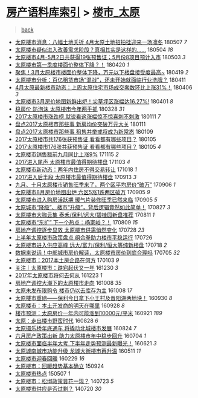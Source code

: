 [房产语料库索引](../../README.md)  > [楼市_太原](楼市_太原.md)
====
> [back](../README.md)

- [太原楼市消息：八幅土地夭折 4月太原土地招拍挂迎来一场凛冬](http://jkwz.applinzi.com/ittc/7100205102059226123.html#%E5%A4%AA%E5%8E%9F%E6%A5%BC%E5%B8%82%E6%B6%88%E6%81%AF%EF%BC%9A%E5%85%AB%E5%B9%85%E5%9C%9F%E5%9C%B0%E5%A4%AD%E6%8A%98+4%E6%9C%88%E5%A4%AA%E5%8E%9F%E5%9C%9F%E5%9C%B0%E6%8B%9B%E6%8B%8D%E6%8C%82%E8%BF%8E%E6%9D%A5%E4%B8%80%E5%9C%BA%E5%87%9B%E5%86%AC) 180507 *7* 
- [太原楼市疑似进入改善需求阶段？真相其实是这样的……](http://jkwz.applinzi.com/ittc/7099113072960734215.html#%E5%A4%AA%E5%8E%9F%E6%A5%BC%E5%B8%82%E7%96%91%E4%BC%BC%E8%BF%9B%E5%85%A5%E6%94%B9%E5%96%84%E9%9C%80%E6%B1%82%E9%98%B6%E6%AE%B5%EF%BC%9F%E7%9C%9F%E7%9B%B8%E5%85%B6%E5%AE%9E%E6%98%AF%E8%BF%99%E6%A0%B7%E7%9A%84%E2%80%A6%E2%80%A6) 180504 *18* 
- [太原楼市4月-5月2日共获得19张预售证；5月份8项目预计入市](http://jkwz.applinzi.com/ittc/7098945501724673035.html#%E5%A4%AA%E5%8E%9F%E6%A5%BC%E5%B8%824%E6%9C%88-5%E6%9C%882%E6%97%A5%E5%85%B1%E8%8E%B7%E5%BE%9719%E5%BC%A0%E9%A2%84%E5%94%AE%E8%AF%81%EF%BC%9B5%E6%9C%88%E4%BB%BD8%E9%A1%B9%E7%9B%AE%E9%A2%84%E8%AE%A1%E5%85%A5%E5%B8%82) 180503 *3* 
- [太原楼市第一季度楼面价整体下降？！](http://jkwz.applinzi.com/ittc/7094061767598801931.html#%E5%A4%AA%E5%8E%9F%E6%A5%BC%E5%B8%82%E7%AC%AC%E4%B8%80%E5%AD%A3%E5%BA%A6%E6%A5%BC%E9%9D%A2%E4%BB%B7%E6%95%B4%E4%BD%93%E4%B8%8B%E9%99%8D%EF%BC%9F%EF%BC%81) 180420 *1* 
- [聚焦！3月太原楼市楼面价整体下降，万元以下楼盘接受度最高~](http://jkwz.applinzi.com/ittc/7093651376020390928.html#%E8%81%9A%E7%84%A6%EF%BC%813%E6%9C%88%E5%A4%AA%E5%8E%9F%E6%A5%BC%E5%B8%82%E6%A5%BC%E9%9D%A2%E4%BB%B7%E6%95%B4%E4%BD%93%E4%B8%8B%E9%99%8D%EF%BC%8C%E4%B8%87%E5%85%83%E4%BB%A5%E4%B8%8B%E6%A5%BC%E7%9B%98%E6%8E%A5%E5%8F%97%E5%BA%A6%E6%9C%80%E9%AB%98%7E) 180419 *2* 
- [太原楼市分析：百亿租赁市场“混战”，还未开始就面临行业洗牌？](http://jkwz.applinzi.com/ittc/7090661628733555722.html#%E5%A4%AA%E5%8E%9F%E6%A5%BC%E5%B8%82%E5%88%86%E6%9E%90%EF%BC%9A%E7%99%BE%E4%BA%BF%E7%A7%9F%E8%B5%81%E5%B8%82%E5%9C%BA%E2%80%9C%E6%B7%B7%E6%88%98%E2%80%9D%EF%BC%8C%E8%BF%98%E6%9C%AA%E5%BC%80%E5%A7%8B%E5%B0%B1%E9%9D%A2%E4%B8%B4%E8%A1%8C%E4%B8%9A%E6%B4%97%E7%89%8C%EF%BC%9F) 180411  
- [4月太原最新楼市动态：上周太原住宅市场成交套数环比上涨31%！](http://jkwz.applinzi.com/ittc/7088904106062382096.html#4%E6%9C%88%E5%A4%AA%E5%8E%9F%E6%9C%80%E6%96%B0%E6%A5%BC%E5%B8%82%E5%8A%A8%E6%80%81%EF%BC%9A%E4%B8%8A%E5%91%A8%E5%A4%AA%E5%8E%9F%E4%BD%8F%E5%AE%85%E5%B8%82%E5%9C%BA%E6%88%90%E4%BA%A4%E5%A5%97%E6%95%B0%E7%8E%AF%E6%AF%94%E4%B8%8A%E6%B6%A831%25%EF%BC%81) 180406 *3* 
- [太原楼市3月房价地图新鲜出炉！尖草坪区涨幅达16.27%!](http://jkwz.applinzi.com/ittc/7086907551331648523.html#%E5%A4%AA%E5%8E%9F%E6%A5%BC%E5%B8%823%E6%9C%88%E6%88%BF%E4%BB%B7%E5%9C%B0%E5%9B%BE%E6%96%B0%E9%B2%9C%E5%87%BA%E7%82%89%EF%BC%81%E5%B0%96%E8%8D%89%E5%9D%AA%E5%8C%BA%E6%B6%A8%E5%B9%85%E8%BE%BE16.27%25%21) 180401 *8* 
- [稳房价 防泡沫 太原楼市今年两手抓](http://jkwz.applinzi.com/ittc/7085449038570980362.html#%E7%A8%B3%E6%88%BF%E4%BB%B7+%E9%98%B2%E6%B3%A1%E6%B2%AB+%E5%A4%AA%E5%8E%9F%E6%A5%BC%E5%B8%82%E4%BB%8A%E5%B9%B4%E4%B8%A4%E6%89%8B%E6%8A%93) 180328 *31* 
- [2017太原楼市涨跌榜 就说看这涨幅惊不惊喜刺不刺激](http://jkwz.applinzi.com/ittc/7057338110663197702.html#2017%E5%A4%AA%E5%8E%9F%E6%A5%BC%E5%B8%82%E6%B6%A8%E8%B7%8C%E6%A6%9C+%E5%B0%B1%E8%AF%B4%E7%9C%8B%E8%BF%99%E6%B6%A8%E5%B9%85%E6%83%8A%E4%B8%8D%E6%83%8A%E5%96%9C%E5%88%BA%E4%B8%8D%E5%88%BA%E6%BF%80) 180111 *7* 
- [盘点2017太原楼市那些事 新房均价突破万元大关](http://jkwz.applinzi.com/ittc/7057231379333383178.html#%E7%9B%98%E7%82%B92017%E5%A4%AA%E5%8E%9F%E6%A5%BC%E5%B8%82%E9%82%A3%E4%BA%9B%E4%BA%8B+%E6%96%B0%E6%88%BF%E5%9D%87%E4%BB%B7%E7%AA%81%E7%A0%B4%E4%B8%87%E5%85%83%E5%A4%A7%E5%85%B3) 180111  
- [盘点2017太原楼市那些事 租售并举或将成为新常态](http://jkwz.applinzi.com/ittc/7056521963806131206.html#%E7%9B%98%E7%82%B92017%E5%A4%AA%E5%8E%9F%E6%A5%BC%E5%B8%82%E9%82%A3%E4%BA%9B%E4%BA%8B+%E7%A7%9F%E5%94%AE%E5%B9%B6%E4%B8%BE%E6%88%96%E5%B0%86%E6%88%90%E4%B8%BA%E6%96%B0%E5%B8%B8%E6%80%81) 180109  
- [2017太原楼市共176张获预售证 看看都有哪些项目？](http://jkwz.applinzi.com/ittc/7055144890533413894.html#2017%E5%A4%AA%E5%8E%9F%E6%A5%BC%E5%B8%82%E5%85%B1176%E5%BC%A0%E8%8E%B7%E9%A2%84%E5%94%AE%E8%AF%81+%E7%9C%8B%E7%9C%8B%E9%83%BD%E6%9C%89%E5%93%AA%E4%BA%9B%E9%A1%B9%E7%9B%AE%EF%BC%9F) 180105  
- [2017太原楼市176张共获预售证 看看都有哪些项目？](http://jkwz.applinzi.com/ittc/7055131474645222410.html#2017%E5%A4%AA%E5%8E%9F%E6%A5%BC%E5%B8%82176%E5%BC%A0%E5%85%B1%E8%8E%B7%E9%A2%84%E5%94%AE%E8%AF%81+%E7%9C%8B%E7%9C%8B%E9%83%BD%E6%9C%89%E5%93%AA%E4%BA%9B%E9%A1%B9%E7%9B%AE%EF%BC%9F) 180105 *4* 
- [太原楼市销售额前九月同比上涨9%](http://jkwz.applinzi.com/ittc/7036072729525093393.html#%E5%A4%AA%E5%8E%9F%E6%A5%BC%E5%B8%82%E9%94%80%E5%94%AE%E9%A2%9D%E5%89%8D%E4%B9%9D%E6%9C%88%E5%90%8C%E6%AF%94%E4%B8%8A%E6%B6%A89%25) 171115 *2* 
- [2017进入尾声 太原楼市最值得期待楼盘](http://jkwz.applinzi.com/ittc/7031498441685992464.html#2017%E8%BF%9B%E5%85%A5%E5%B0%BE%E5%A3%B0+%E5%A4%AA%E5%8E%9F%E6%A5%BC%E5%B8%82%E6%9C%80%E5%80%BC%E5%BE%97%E6%9C%9F%E5%BE%85%E6%A5%BC%E7%9B%98) 171103 *4* 
- [太原楼市新动态：两年内住房不得交易转让](http://jkwz.applinzi.com/ittc/7025715392184583185.html#%E5%A4%AA%E5%8E%9F%E6%A5%BC%E5%B8%82%E6%96%B0%E5%8A%A8%E6%80%81%EF%BC%9A%E4%B8%A4%E5%B9%B4%E5%86%85%E4%BD%8F%E6%88%BF%E4%B8%8D%E5%BE%97%E4%BA%A4%E6%98%93%E8%BD%AC%E8%AE%A9) 171018 *1* 
- [2017进入后半段 太原楼市最值得期待楼盘](http://jkwz.applinzi.com/ittc/7012574225049846801.html#2017%E8%BF%9B%E5%85%A5%E5%90%8E%E5%8D%8A%E6%AE%B5+%E5%A4%AA%E5%8E%9F%E6%A5%BC%E5%B8%82%E6%9C%80%E5%80%BC%E5%BE%97%E6%9C%9F%E5%BE%85%E6%A5%BC%E7%9B%98) 170913 *3* 
- [九月、十月太原楼市销售旺季来了，两个区平均房价“破万”](http://jkwz.applinzi.com/ittc/7010154444019467281.html#%E4%B9%9D%E6%9C%88%E3%80%81%E5%8D%81%E6%9C%88%E5%A4%AA%E5%8E%9F%E6%A5%BC%E5%B8%82%E9%94%80%E5%94%AE%E6%97%BA%E5%AD%A3%E6%9D%A5%E4%BA%86%EF%BC%8C%E4%B8%A4%E4%B8%AA%E5%8C%BA%E5%B9%B3%E5%9D%87%E6%88%BF%E4%BB%B7%E2%80%9C%E7%A0%B4%E4%B8%87%E2%80%9D) 170906 *1* 
- [太原楼市8月房价地图出炉 六区5涨1跌两区破万](http://jkwz.applinzi.com/ittc/7009845655512810513.html#%E5%A4%AA%E5%8E%9F%E6%A5%BC%E5%B8%828%E6%9C%88%E6%88%BF%E4%BB%B7%E5%9C%B0%E5%9B%BE%E5%87%BA%E7%82%89+%E5%85%AD%E5%8C%BA5%E6%B6%A81%E8%B7%8C%E4%B8%A4%E5%8C%BA%E7%A0%B4%E4%B8%87) 170905 *9* 
- [太原楼市进入购房活跃期 暖气片装修旺季已然来临](http://jkwz.applinzi.com/ittc/7009738349592708112.html#%E5%A4%AA%E5%8E%9F%E6%A5%BC%E5%B8%82%E8%BF%9B%E5%85%A5%E8%B4%AD%E6%88%BF%E6%B4%BB%E8%B7%83%E6%9C%9F+%E6%9A%96%E6%B0%94%E7%89%87%E8%A3%85%E4%BF%AE%E6%97%BA%E5%AD%A3%E5%B7%B2%E7%84%B6%E6%9D%A5%E4%B8%B4) 170905 *5* 
- [太原城市“降级”、楼市“升级”，背后逻辑竟然如此简单！](http://jkwz.applinzi.com/ittc/7006446692189340689.html#%E5%A4%AA%E5%8E%9F%E5%9F%8E%E5%B8%82%E2%80%9C%E9%99%8D%E7%BA%A7%E2%80%9D%E3%80%81%E6%A5%BC%E5%B8%82%E2%80%9C%E5%8D%87%E7%BA%A7%E2%80%9D%EF%BC%8C%E8%83%8C%E5%90%8E%E9%80%BB%E8%BE%91%E7%AB%9F%E7%84%B6%E5%A6%82%E6%AD%A4%E7%AE%80%E5%8D%95%EF%BC%81) 170827 *3* 
- [太原楼市大咖云集 泰禾/保利/远大/碧桂园新盘推荐](http://jkwz.applinzi.com/ittc/7000592090558628880.html#%E5%A4%AA%E5%8E%9F%E6%A5%BC%E5%B8%82%E5%A4%A7%E5%92%96%E4%BA%91%E9%9B%86+%E6%B3%B0%E7%A6%BE%2F%E4%BF%9D%E5%88%A9%2F%E8%BF%9C%E5%A4%A7%2F%E7%A2%A7%E6%A1%82%E5%9B%AD%E6%96%B0%E7%9B%98%E6%8E%A8%E8%8D%90) 170811 *1* 
- [太原楼市“东扩” 下一个热点：杨家峪？！](http://jkwz.applinzi.com/ittc/6999841658622182417.html#%E5%A4%AA%E5%8E%9F%E6%A5%BC%E5%B8%82%E2%80%9C%E4%B8%9C%E6%89%A9%E2%80%9D+%E4%B8%8B%E4%B8%80%E4%B8%AA%E7%83%AD%E7%82%B9%EF%BC%9A%E6%9D%A8%E5%AE%B6%E5%B3%AA%EF%BC%9F%EF%BC%81) 170809 *15* 
- [房地产调控逐步显效 太原楼市供需悄然变化](http://jkwz.applinzi.com/ittc/6995276708041982992.html#%E6%88%BF%E5%9C%B0%E4%BA%A7%E8%B0%83%E6%8E%A7%E9%80%90%E6%AD%A5%E6%98%BE%E6%95%88+%E5%A4%AA%E5%8E%9F%E6%A5%BC%E5%B8%82%E4%BE%9B%E9%9C%80%E6%82%84%E7%84%B6%E5%8F%98%E5%8C%96) 170728 *23* 
- [上半年太原楼市政策盘点 组合拳助力楼市平稳运行](http://jkwz.applinzi.com/ittc/6994607826591548432.html#%E4%B8%8A%E5%8D%8A%E5%B9%B4%E5%A4%AA%E5%8E%9F%E6%A5%BC%E5%B8%82%E6%94%BF%E7%AD%96%E7%9B%98%E7%82%B9+%E7%BB%84%E5%90%88%E6%8B%B3%E5%8A%A9%E5%8A%9B%E6%A5%BC%E5%B8%82%E5%B9%B3%E7%A8%B3%E8%BF%90%E8%A1%8C) 170726  
- [太原楼市进入供应高峰 远大/富力/保利/恒大等纯新楼盘](http://jkwz.applinzi.com/ittc/6991657661723313168.html#%E5%A4%AA%E5%8E%9F%E6%A5%BC%E5%B8%82%E8%BF%9B%E5%85%A5%E4%BE%9B%E5%BA%94%E9%AB%98%E5%B3%B0+%E8%BF%9C%E5%A4%A7%2F%E5%AF%8C%E5%8A%9B%2F%E4%BF%9D%E5%88%A9%2F%E6%81%92%E5%A4%A7%E7%AD%89%E7%BA%AF%E6%96%B0%E6%A5%BC%E7%9B%98) 170718 *2* 
- [数据来说话！中部城市房价解读，太原楼市房价到底合理吗](http://jkwz.applinzi.com/ittc/6986772083814958084.html#%E6%95%B0%E6%8D%AE%E6%9D%A5%E8%AF%B4%E8%AF%9D%EF%BC%81%E4%B8%AD%E9%83%A8%E5%9F%8E%E5%B8%82%E6%88%BF%E4%BB%B7%E8%A7%A3%E8%AF%BB%EF%BC%8C%E5%A4%AA%E5%8E%9F%E6%A5%BC%E5%B8%82%E6%88%BF%E4%BB%B7%E5%88%B0%E5%BA%95%E5%90%88%E7%90%86%E5%90%97) 170705 *32* 
- [太原楼市：2017本土房企路在何方](http://jkwz.applinzi.com/ittc/6914794216835515396.html#%E5%A4%AA%E5%8E%9F%E6%A5%BC%E5%B8%82%EF%BC%9A2017%E6%9C%AC%E5%9C%9F%E6%88%BF%E4%BC%81%E8%B7%AF%E5%9C%A8%E4%BD%95%E6%96%B9) 170103 *9* 
- [关注｜太原楼市：跌宕起伏又一年](http://jkwz.applinzi.com/ittc/6917434121080275973.html#%E5%85%B3%E6%B3%A8%EF%BD%9C%E5%A4%AA%E5%8E%9F%E6%A5%BC%E5%B8%82%EF%BC%9A%E8%B7%8C%E5%AE%95%E8%B5%B7%E4%BC%8F%E5%8F%88%E4%B8%80%E5%B9%B4) 161230 *3* 
- [2017年太原楼市将何去何从](http://jkwz.applinzi.com/ittc/6914748888153326597.html#2017%E5%B9%B4%E5%A4%AA%E5%8E%9F%E6%A5%BC%E5%B8%82%E5%B0%86%E4%BD%95%E5%8E%BB%E4%BD%95%E4%BB%8E) 161223 *1* 
- [房地产调控大潮下的太原楼市走向](http://jkwz.applinzi.com/ittc/6886640148879508484.html#%E6%88%BF%E5%9C%B0%E4%BA%A7%E8%B0%83%E6%8E%A7%E5%A4%A7%E6%BD%AE%E4%B8%8B%E7%9A%84%E5%A4%AA%E5%8E%9F%E6%A5%BC%E5%B8%82%E8%B5%B0%E5%90%91) 161008 *35* 
- [太原未发布限购令 楼市仍以去库存为主](http://jkwz.applinzi.com/ittc/6886584790324610052.html#%E5%A4%AA%E5%8E%9F%E6%9C%AA%E5%8F%91%E5%B8%83%E9%99%90%E8%B4%AD%E4%BB%A4+%E6%A5%BC%E5%B8%82%E4%BB%8D%E4%BB%A5%E5%8E%BB%E5%BA%93%E5%AD%98%E4%B8%BA%E4%B8%BB) 161008 *17* 
- [太原楼市重磅——保利今日拿下小王村及晋阳湖两地块！](http://jkwz.applinzi.com/ittc/6883629453913097221.html#%E5%A4%AA%E5%8E%9F%E6%A5%BC%E5%B8%82%E9%87%8D%E7%A3%85%E2%80%94%E2%80%94%E4%BF%9D%E5%88%A9%E4%BB%8A%E6%97%A5%E6%8B%BF%E4%B8%8B%E5%B0%8F%E7%8E%8B%E6%9D%91%E5%8F%8A%E6%99%8B%E9%98%B3%E6%B9%96%E4%B8%A4%E5%9C%B0%E5%9D%97%EF%BC%81) 160930 *8* 
- [太原楼市：本土开发商的明天在哪里](http://jkwz.applinzi.com/ittc/6882282177466729476.html#%E5%A4%AA%E5%8E%9F%E6%A5%BC%E5%B8%82%EF%BC%9A%E6%9C%AC%E5%9C%9F%E5%BC%80%E5%8F%91%E5%95%86%E7%9A%84%E6%98%8E%E5%A4%A9%E5%9C%A8%E5%93%AA%E9%87%8C) 160928 *8* 
- [楼市预测：太原房价一年内可能涨到10000元/平米](http://jkwz.applinzi.com/ittc/6880451592121222148.html#%E6%A5%BC%E5%B8%82%E9%A2%84%E6%B5%8B%EF%BC%9A%E5%A4%AA%E5%8E%9F%E6%88%BF%E4%BB%B7%E4%B8%80%E5%B9%B4%E5%86%85%E5%8F%AF%E8%83%BD%E6%B6%A8%E5%88%B010000%E5%85%83%2F%E5%B9%B3%E7%B1%B3) 160921 *189* 
- [太原：走出楼市野蛮时代](http://jkwz.applinzi.com/ittc/6871429611086414853.html#%E5%A4%AA%E5%8E%9F%EF%BC%9A%E8%B5%B0%E5%87%BA%E6%A5%BC%E5%B8%82%E9%87%8E%E8%9B%AE%E6%97%B6%E4%BB%A3) 160828 *6* 
- [太原摄乐桥年底通车 将撬动北城楼市发展](http://jkwz.applinzi.com/ittc/6869866627826451460.html#%E5%A4%AA%E5%8E%9F%E6%91%84%E4%B9%90%E6%A1%A5%E5%B9%B4%E5%BA%95%E9%80%9A%E8%BD%A6+%E5%B0%86%E6%92%AC%E5%8A%A8%E5%8C%97%E5%9F%8E%E6%A5%BC%E5%B8%82%E5%8F%91%E5%B1%95) 160824 *7* 
- [六月房产政策出新 助力太原楼市年中稳步回升](http://jkwz.applinzi.com/ittc/6851103950077690885.html#%E5%85%AD%E6%9C%88%E6%88%BF%E4%BA%A7%E6%94%BF%E7%AD%96%E5%87%BA%E6%96%B0+%E5%8A%A9%E5%8A%9B%E5%A4%AA%E5%8E%9F%E6%A5%BC%E5%B8%82%E5%B9%B4%E4%B8%AD%E7%A8%B3%E6%AD%A5%E5%9B%9E%E5%8D%87) 160704 *1* 
- [太原楼市面临半年大考 下半年走势预测最新曝光！](http://jkwz.applinzi.com/ittc/6846186751412143109.html#%E5%A4%AA%E5%8E%9F%E6%A5%BC%E5%B8%82%E9%9D%A2%E4%B8%B4%E5%8D%8A%E5%B9%B4%E5%A4%A7%E8%80%83+%E4%B8%8B%E5%8D%8A%E5%B9%B4%E8%B5%B0%E5%8A%BF%E9%A2%84%E6%B5%8B%E6%9C%80%E6%96%B0%E6%9B%9D%E5%85%89%EF%BC%81) 160621 *3* 
- [太原城南城市功能升级 龙城大街楼市再升温](http://jkwz.applinzi.com/ittc/6830867949988348933.html#%E5%A4%AA%E5%8E%9F%E5%9F%8E%E5%8D%97%E5%9F%8E%E5%B8%82%E5%8A%9F%E8%83%BD%E5%8D%87%E7%BA%A7+%E9%BE%99%E5%9F%8E%E5%A4%A7%E8%A1%97%E6%A5%BC%E5%B8%82%E5%86%8D%E5%8D%87%E6%B8%A9) 160511 *11* 
- [太原楼市迎春回暖](http://jkwz.applinzi.com/ittc/6804149006821229572.html#%E5%A4%AA%E5%8E%9F%E6%A5%BC%E5%B8%82%E8%BF%8E%E6%98%A5%E5%9B%9E%E6%9A%96) 160229 *16* 
- [太原楼市：回暖趋势基本确立](http://jkwz.applinzi.com/ittc/6745755178343662596.html#%E5%A4%AA%E5%8E%9F%E6%A5%BC%E5%B8%82%EF%BC%9A%E5%9B%9E%E6%9A%96%E8%B6%8B%E5%8A%BF%E5%9F%BA%E6%9C%AC%E7%A1%AE%E7%AB%8B) 150924  
- [太原楼市热点](http://jkwz.applinzi.com/ittc/547650611410162267.html#%E5%A4%AA%E5%8E%9F%E6%A5%BC%E5%B8%82%E7%83%AD%E7%82%B9) 150507 *1* 
- [太原楼市：松绑政策昙花一现？](http://jkwz.applinzi.com/ittc/547650611370372643.html#%E5%A4%AA%E5%8E%9F%E6%A5%BC%E5%B8%82%EF%BC%9A%E6%9D%BE%E7%BB%91%E6%94%BF%E7%AD%96%E6%98%99%E8%8A%B1%E4%B8%80%E7%8E%B0%EF%BC%9F) 140723 *5* 
- [太原楼市供应是否过剩？](http://jkwz.applinzi.com/ittc/547650611369480683.html#%E5%A4%AA%E5%8E%9F%E6%A5%BC%E5%B8%82%E4%BE%9B%E5%BA%94%E6%98%AF%E5%90%A6%E8%BF%87%E5%89%A9%EF%BC%9F) 140720 *30* 
